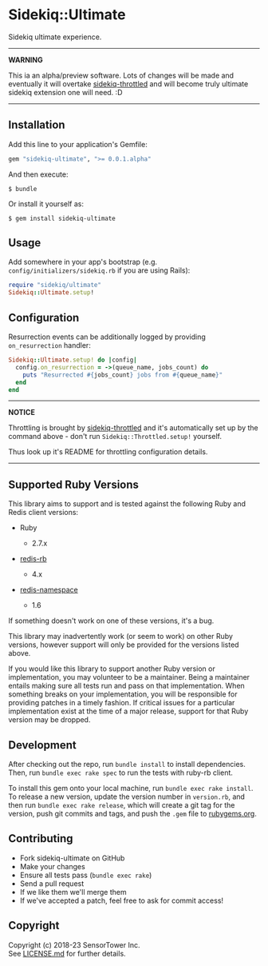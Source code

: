 # Sidekiq::Ultimate

Sidekiq ultimate experience.

---

**WARNING**

This ia an alpha/preview software. Lots of changes will be made and eventually
it will overtake [sidekiq-throttled][] and will become truly ultimate sidekiq
extension one will need. :D

---


## Installation

Add this line to your application's Gemfile:

```ruby
gem "sidekiq-ultimate", ">= 0.0.1.alpha"
```

And then execute:

    $ bundle

Or install it yourself as:

    $ gem install sidekiq-ultimate


## Usage

Add somewhere in your app's bootstrap (e.g. `config/initializers/sidekiq.rb` if
you are using Rails):

``` ruby
require "sidekiq/ultimate"
Sidekiq::Ultimate.setup!
```

## Configuration

Resurrection events can be additionally logged by providing `on_resurrection` handler:

```ruby
Sidekiq::Ultimate.setup! do |config|
  config.on_resurrection = ->(queue_name, jobs_count) do
    puts "Resurrected #{jobs_count} jobs from #{queue_name}"
  end
end
```

---

**NOTICE**

Throttling is brought by [sidekiq-throttled][] and it's automatically set up
by the command above - don't run `Sidekiq::Throttled.setup!` yourself.

Thus look up it's README for throttling configuration details.

---


## Supported Ruby Versions

This library aims to support and is tested against the following Ruby and Redis client versions:

* Ruby
  * 2.7.x

* [redis-rb](https://github.com/redis/redis-rb)
  * 4.x

* [redis-namespace](https://github.com/resque/redis-namespace)
  * 1.6


If something doesn't work on one of these versions, it's a bug.

This library may inadvertently work (or seem to work) on other Ruby versions,
however support will only be provided for the versions listed above.

If you would like this library to support another Ruby version or
implementation, you may volunteer to be a maintainer. Being a maintainer
entails making sure all tests run and pass on that implementation. When
something breaks on your implementation, you will be responsible for providing
patches in a timely fashion. If critical issues for a particular implementation
exist at the time of a major release, support for that Ruby version may be
dropped.


## Development

After checking out the repo, run `bundle install` to install dependencies.
Then, run `bundle exec rake spec` to run the tests with ruby-rb client.

To install this gem onto your local machine, run `bundle exec rake install`.
To release a new version, update the version number in `version.rb`, and then
run `bundle exec rake release`, which will create a git tag for the version,
push git commits and tags, and push the `.gem` file to [rubygems.org][].


## Contributing

* Fork sidekiq-ultimate on GitHub
* Make your changes
* Ensure all tests pass (`bundle exec rake`)
* Send a pull request
* If we like them we'll merge them
* If we've accepted a patch, feel free to ask for commit access!


## Copyright

Copyright (c) 2018-23 SensorTower Inc.<br>
See [LICENSE.md][] for further details.


[rubygems.org]: https://rubygems.org
[LICENSE.md]: https://github.com/sensortower/sidekiq-ultimate/blob/master/LICENSE.txt
[sidekiq-throttled]: https://github.com/ixti/sidekiq-throttled
